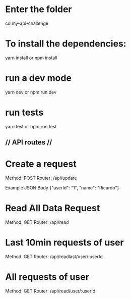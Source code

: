 # Enter the folder

cd my-api-challenge

# To install the dependencies:

yarn install or npm install

# run a dev mode

yarn dev or npm run dev

# run tests

yarn test or npm run test

## // API routes //

# Create a request

Method: POST
Router: /api/update

Example JSON Body
{"userId": "1", "name": "Ricardo"}

# Read All Data Request

Method: GET
Router: /api/read

# Last 10min requests of user

Method: GET
Router: /api/readlast/user/:userId

# All requests of user

Method: GET
Router: /api/read/user/:userId
